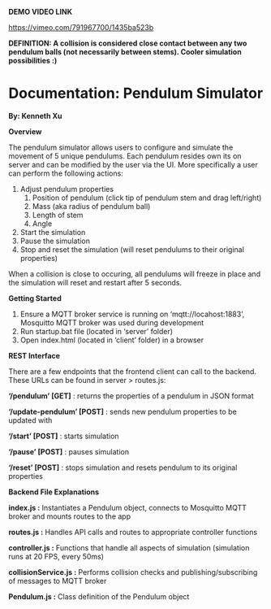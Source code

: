 **DEMO VIDEO LINK**

<https://vimeo.com/791967700/1435ba523b>

**DEFINITION: A collision is considered close contact between any two pendulum balls (not necessarily between stems). Cooler simulation possibilities :)**

# Documentation: Pendulum Simulator

**By: Kenneth Xu**

**Overview**

The pendulum simulator allows users to configure and simulate the movement of 5 unique pendulums. Each pendulum resides own its on server and can be modified by the user via the UI. More specifically a user can perform the following actions:

1. Adjust pendulum properties
   1. Position of pendulum (click tip of pendulum stem and drag left/right)
   2. Mass (aka radius of pendulum ball)
   3. Length of stem
   4. Angle
2. Start the simulation
3. Pause the simulation
4. Stop and reset the simulation (will reset pendulums to their original properties)

When a collision is close to occuring, all pendulums will freeze in place and the simulation will reset and restart after 5 seconds. 

**Getting Started**

1. Ensure a MQTT broker service is running on ‘mqtt://locahost:1883’, Mosquitto MQTT broker was used during development
2. Run startup.bat file (located in ‘server’ folder)
3. Open index.html (located in ‘client’ folder) in a browser

**REST Interface**

There are a few endpoints that the frontend client can call to the backend. These URLs can be found in server > routes.js:

**‘/pendulum’ [GET]** : returns the properties of a pendulum in JSON format

**‘/update-pendulum’ [POST]** : sends new pendulum properties to be updated with

**‘/start’ [POST]** : starts simulation

**‘/pause’ [POST]** : pauses simulation

**‘/reset’ [POST]** : stops simulation and resets pendulum to its original properties

**Backend File Explanations**

**index.js :** Instantiates a Pendulum object, connects to Mosquitto MQTT broker and mounts routes to the app

**routes.js :** Handles API calls and routes to appropriate controller functions

**controller.js :** Functions that handle all aspects of simulation (simulation runs at 20 FPS, every 50ms)

**collisionService.js :** Performs collision checks and publishing/subscribing of messages to MQTT broker

**Pendulum.js :** Class definition of the Pendulum object
